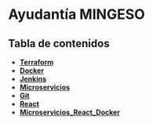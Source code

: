 # Ayudantía MINGESO

## Tabla de contenidos

- **[Terraform](../../tree/main/Terraform)**
- **[Docker](../../tree/main/Docker)**
- **[Jenkins](../../tree/main/Jenkins)**
- **[Microservicios](../../tree/main/Microservicios)**
- **[Git](../../tree/main/GIT)**
- **[React](../../tree/main/React)**
- **[Microservicios_React_Docker](../../tree/main/Microservicios_React_Docker)**

